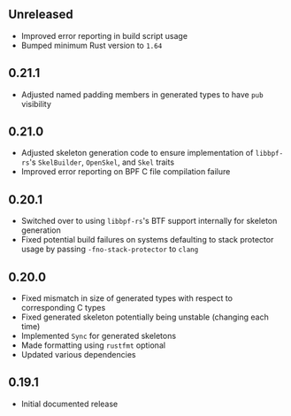Unreleased
----------
- Improved error reporting in build script usage
- Bumped minimum Rust version to `1.64`


0.21.1
------
- Adjusted named padding members in generated types to have `pub` visibility


0.21.0
------
- Adjusted skeleton generation code to ensure implementation of `libbpf-rs`'s
  `SkelBuilder`, `OpenSkel`, and `Skel` traits
- Improved error reporting on BPF C file compilation failure


0.20.1
------
- Switched over to using `libbpf-rs`'s BTF support internally for skeleton
  generation
- Fixed potential build failures on systems defaulting to stack
  protector usage by passing `-fno-stack-protector` to `clang`


0.20.0
------
- Fixed mismatch in size of generated types with respect to corresponding C
  types
- Fixed generated skeleton potentially being unstable (changing each time)
- Implemented `Sync` for generated skeletons
- Made formatting using `rustfmt` optional
- Updated various dependencies


0.19.1
------
- Initial documented release
